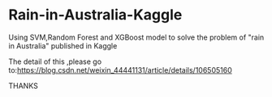 # Rain-in-Australia-Kaggle
Using SVM,Random Forest and XGBoost model to solve the problem of "rain in Australia"  published in Kaggle

The detail of this ,please go to:https://blog.csdn.net/weixin_44441131/article/details/106505160

THANKS
